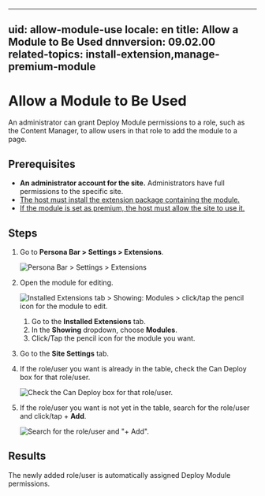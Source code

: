 ﻿---

uid: allow-module-use
locale: en
title: Allow a Module to Be Used
dnnversion: 09.02.00
related-topics: install-extension,manage-premium-module
---

# Allow a Module to Be Used

An administrator can grant Deploy Module permissions to a role, such as the Content Manager, to allow users in that role to add the module to a page.

## Prerequisites

*   **An administrator account for the site.** Administrators have full permissions to the specific site.
*   [The host must install the extension package containing the module.](xref:install-extension)
*   [If the module is set as premium, the host must allow the site to use it.](xref:manage-premium-module)

## Steps

1.  Go to **Persona Bar \> Settings \> Extensions**.
    
    ![Persona Bar > Settings > Extensions](/images/scr-pbar-host-Settings-E91.png)
    
2.  Open the module for editing.
    
      
    
    ![Installed Extensions tab > Showing: Modules > click/tap the pencil icon for the module to edit.](/images/scr-Extensions-Installed-edit-E90.png)
    
      
    
    1.  Go to the **Installed Extensions** tab.
    2.  In the **Showing** dropdown, choose **Modules**.
    3.  Click/Tap the pencil icon for the module you want.
3.  Go to the **Site Settings** tab.
4.  If the role/user you want is already in the table, check the Can Deploy box for that role/user.
    
      
    
    ![Check the Can Deploy box for that role/user.](/images/scr-Extensions-Edit-SiteSettings-CanDeploy-E90.png)
    
      
    
5.  If the role/user you want is not yet in the table, search for the role/user and click/tap \+ **Add**.
    
      
    
    ![Search for the role/user and "+ Add".](/images/scr-Extensions-Edit-SiteSettings-AddRoleUser-E90.png)
    
      
    

## Results

The newly added role/user is automatically assigned Deploy Module permissions.
